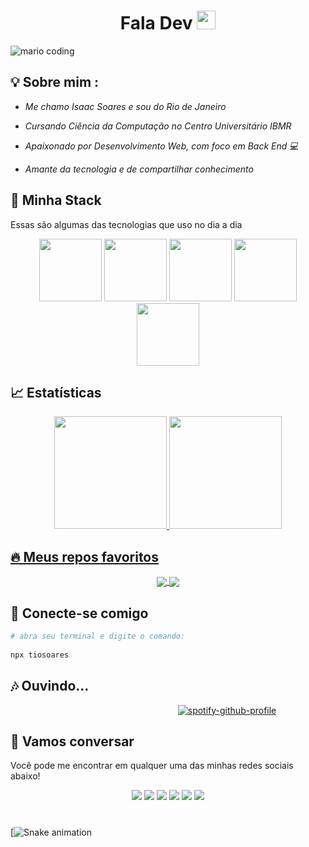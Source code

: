 
<h1 align="center">Fala Dev <img src="https://media.giphy.com/media/hvRJCLFzcasrR4ia7z/giphy.gif" width="30px"></h1>

![mario coding](https://i.imgur.com/1ZvVkDc.gif)

## 💡 Sobre mim :
 - *Me chamo Isaac Soares e sou do Rio de Janeiro* 

 - *Cursando Ciência da Computação no Centro Universitário IBMR* 
 
 - *Apaixonado por Desenvolvimento Web, com foco em Back End 💻* 
 
 - *Amante da tecnologia e de compartilhar conhecimento* 


## 🔮 Minha Stack
Essas são algumas das tecnologias que uso no dia a dia

<div align="center">
 <img src="https://media3.giphy.com/media/ln7z2eWriiQAllfVcn/200w.webp" width="100">      
 <img src="https://i.giphy.com/media/eNAsjO55tPbgaor7ma/200w.webp" width="100">      
 <img src="https://i.giphy.com/media/KzJkzjggfGN5Py6nkT/200.webp" width="100">      
 <img src="https://i.giphy.com/media/IdyAQJVN2kVPNUrojM/200.webp" width="100">      
 <img src="https://media.giphy.com/media/LMt9638dO8dftAjtco/giphy.gif" width="100">
</div>


## 📈 Estatísticas

<div align="center">
  <a href="https://github.com/tiosoaress">
  <img height="180em" src="https://github-readme-stats.vercel.app/api/top-langs/?username=tiosoaress&layout=compact&langs_count=7&theme=react&hide_border=true"/>
  <img height="180em" src="https://github-readme-stats.vercel.app/api?username=tiosoaress&show_icons=true&theme=react&include_all_commits=true&count_private=true&hide_border=true"/>
</div>

## 🔥 Meus repos favoritos

<div align="center">
 <a href="https://github.com/tiosoaress">
  <img align="center" src="https://github-readme-stats.vercel.app/api/pin/?username=tiosoaress&repo=MidNight&theme=react&hide_border=true" />
</a>
<a href="https://github.com/tiosoaress">
  <img align="center" src="https://github-readme-stats.vercel.app/api/pin/?username=tiosoaress&repo=AmericaGG&theme=react&hide_border=true" />
</a>
</div>
 
## 🍻 Conecte-se comigo

```bash
# abra seu terminal e digite o comando: 
 
npx tiosoares
````

## 🎶 Ouvindo...

                                                                    [![spotify-github-profile](https://spotify-github-profile.vercel.app/api/view?uid=12146821908\&cover_image=true\&theme=default\&bar_color_cover=true)](https://spotify-github-profile.vercel.app/api/view?uid=12146821908&redirect=true)

## :speech_balloon: Vamos conversar

Você pode me encontrar em qualquer uma das minhas redes sociais abaixo!

<div align="center">
<a href="https://twitter.com/tiosoares" target="_blank"><img src="https://img.shields.io/badge/Twitter-2CA5E0?style=for-the-badge&logo=twitter&logoColor=white" target="_blank"></a>  
<a href="https://github.com/tiosoaress"><img src="https://img.shields.io/badge/-Github-%23333?style=for-the-badge&logo=github&logoColor=white" target="_blank"></a>  
<a href="https://instagram.com/tiosoares" target="_blank"><img src="https://img.shields.io/badge/-Instagram-%23E4405F?style=for-the-badge&logo=instagram&logoColor=white" target="_blank"></a>  
<a href="mailto:tiosoares@gmail.com"><img src="https://img.shields.io/badge/-Gmail-ff9800?style=for-the-badge&logo=gmail&logoColor=white" target="_blank"></a>  
<a href="https://www.linkedin.com/in/tiosoares/" target="_blank"><img src="https://img.shields.io/badge/-LinkedIn-%230077B5?style=for-the-badge&logo=linkedin&logoColor=white" target="_blank"></a>  
<a href="https://www.twitch.tv/tiosoares" target="_blank"><img src="https://img.shields.io/badge/Twitch-9146FF?style=for-the-badge&logo=twitch&logoColor=white" target="_blank"></a>
</div>

#

[![Snake animation](https://github.com/tiosoaress/t/blob/output/github-contribution-grid-snake.svg)

